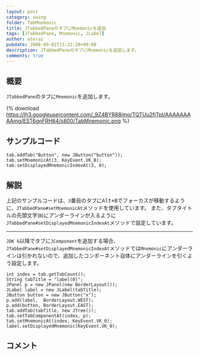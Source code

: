 ```yaml
---
layout: post
category: swing
folder: TabMnemonic
title: JTabbedPaneのタブにMnemonicを追加
tags: [JTabbedPane, Mnemonic, JLabel]
author: aterai
pubdate: 2008-09-01T13:22:20+09:00
description: JTabbedPaneのタブにMnemonicを追加します。
comments: true
---
```

## 概要
`JTabbedPane`のタブに`Mnemonic`を追加します。

{% download https://lh3.googleusercontent.com/_9Z4BYR88imo/TQTUu2fjTpI/AAAAAAAAAmg/EST6gnFRH84/s800/TabMnemonic.png %}

## サンプルコード
<pre class="prettyprint"><code>tab.addTab("Button", new JButton("button"));
tab.setMnemonicAt(3, KeyEvent.VK_B);
tab.setDisplayedMnemonicIndexAt(3, 0);
</code></pre>

## 解説
上記のサンプルコードは、`3`番目のタブに<kbd>Alt+B</kbd>でフォーカスが移動するように、`JTabbedPane#setMnemonicAt`メソッドを使用しています。
また、タブタイトルの先頭文字(`B`)にアンダーラインが入るように`JTabbedPane#setDisplayedMnemonicIndexAt`メソッドで設定しています。

- - - -
`JDK 6`以降でタブに`JComponent`を追加する場合、`JTabbedPane#setDisplayedMnemonicIndexAt`メソッドでは`Mnemonic`にアンダーラインは引かれないので、追加したコンポーネント自体にアンダーラインを引くよう設定します。

<pre class="prettyprint"><code>int index = tab.getTabCount();
String tabTitle = "label(0)";
JPanel p = new JPanel(new BorderLayout());
JLabel label = new JLabel(tabTitle);
JButton button = new JButton("x");
p.add(label,  BorderLayout.WEST);
p.add(button, BorderLayout.EAST);
tab.addTab(tabTitle, new JTree());
tab.setTabComponentAt(index, p);
tab.setMnemonicAt(index, KeyEvent.VK_0);
label.setDisplayedMnemonic(KeyEvent.VK_0);
</code></pre>

## コメント
